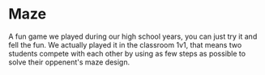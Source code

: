 # Maze
A fun game we played during our high school years, you can just try it and fell the fun. We actually played it in the classroom 1v1, that means two students compete with each other by using as few steps as possible to solve their oppenent's maze design.
